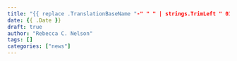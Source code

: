 ```yaml
---
title: "{{ replace .TranslationBaseName "-" " " | strings.TrimLeft " 0123456789" | title }}"
date: {{ .Date }}
draft: true
author: "Rebecca C. Nelson"
tags: []
categories: ["news"]
---
```

